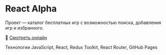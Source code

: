 # React Alpha

Проект — каталог бесплатных игр с возможностью поиска, добавления игр и избранного.

🔗 [Смотреть онлайн](https://anna-shr.github.io/react-alpha/)

Технологии
JavaScript, React, Redux Toolkit, React Router, GitHub Pages
